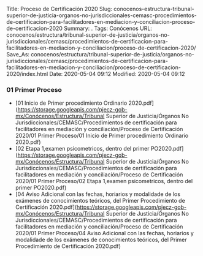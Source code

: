 Title: Proceso de Certificación 2020
Slug: conocenos-estructura-tribunal-superior-de-justicia-organos-no-jurisdiccionales-cemasc-procedimientos-de-certificacion-para-facilitadores-en-mediacion-y-conciliacion-proceso-de-certificacion-2020
Summary: .
Tags: Conócenos
URL: conocenos/estructura/tribunal-superior-de-justicia/organos-no-jurisdiccionales/cemasc/procedimientos-de-certificacion-para-facilitadores-en-mediacion-y-conciliacion/proceso-de-certificacion-2020/
Save_As: conocenos/estructura/tribunal-superior-de-justicia/organos-no-jurisdiccionales/cemasc/procedimientos-de-certificacion-para-facilitadores-en-mediacion-y-conciliacion/proceso-de-certificacion-2020/index.html
Date: 2020-05-04 09:12
Modified: 2020-05-04 09:12


 



### 01 Primer Proceso


* [01 Inicio de Primer procedimiento Ordinario 2020.pdf](https://storage.googleapis.com/pjecz-gob-mx/Conócenos/Estructura/Tribunal Superior de Justicia/Órganos No Jurisdiccionales/CEMASC/Procedimientos de certificación para facilitadores en mediación y conciliación/Proceso de Certificación 2020/01 Primer Proceso/01 Inicio de Primer procedimiento Ordinario 2020.pdf)
* [02 Etapa 1,examen psicometricos, dentro del primer PO2020.pdf](https://storage.googleapis.com/pjecz-gob-mx/Conócenos/Estructura/Tribunal Superior de Justicia/Órganos No Jurisdiccionales/CEMASC/Procedimientos de certificación para facilitadores en mediación y conciliación/Proceso de Certificación 2020/01 Primer Proceso/02 Etapa 1,examen psicometricos, dentro del primer PO2020.pdf)
* [04 Aviso Adicional con las fechas, horiarios y modalidade de los exámenes de conocimientos teóricos, del Primer Procedimiento de Certificación 2020.pdf](https://storage.googleapis.com/pjecz-gob-mx/Conócenos/Estructura/Tribunal Superior de Justicia/Órganos No Jurisdiccionales/CEMASC/Procedimientos de certificación para facilitadores en mediación y conciliación/Proceso de Certificación 2020/01 Primer Proceso/04 Aviso Adicional con las fechas, horiarios y modalidade de los exámenes de conocimientos teóricos, del Primer Procedimiento de Certificación 2020.pdf)


